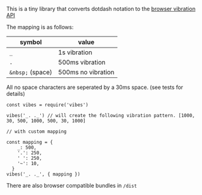This is a tiny library that converts dotdash notation to the [browser vibration API](https://developer.mozilla.org/en-US/docs/Web/API/Vibration_API)

The mapping is as follows:

| symbol           | value              |
| ---------------- | ------------------ |
| `_`              | 1s vibration       |
| `.`              | 500ms vibration    |
| `&nbsp;` (space) | 500ms no vibration |

All no space characters are seperated by a 30ms space. (see tests for details)

```
const vibes = require('vibes')

vibes('_. ._') // will create the following vibration pattern. [1000, 30, 500, 1000, 500, 30, 1000]  

// with custom mapping

const mapping = {
    _: 500,
    '.': 250,
    ' ': 250,
    '~': 10,
  }
vibes('_. ._', { mapping })
```

There are also browser compatible bundles in `/dist`
